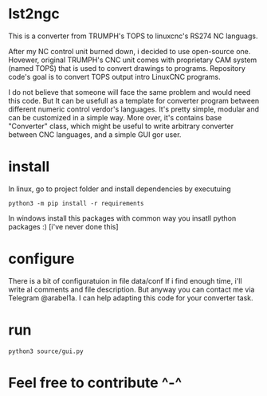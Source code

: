 # lst2ngc
This is a converter from TRUMPH's TOPS to linuxcnc's RS274 NC languags. 

After my NC control unit burned down, i decided to use open-source one. Hovewer, original TRUMPH's CNC unit comes with proprietary CAM system (named TOPS) that is used to convert drawings to programs. Repository code's goal is to convert TOPS output intro LinuxCNC programs. 

I do not believe that someone will face the same problem and would need this code. But It can be usefull as a template for converter program between different numeric control verdor's languages. It's pretty simple, modular and can be customized in a simple way. More over, it's contains base  "Converter" class, which might be useful to write arbitrary converter between CNC languages, and a simple GUI gor user.

# install

In linux, go to project folder and install dependencies by executuing
```
python3 -m pip install -r requirements
```
In windows install this packages with common way you insatll python packages :) [i've never done this]

# configure
There is a bit of configuratuion in file data/conf
If i find enough time, i'll write al comments and file description. But anyway you can contact me via Telegram @arabel1a. I can help adapting this code for your converter task.

# run
```
python3 source/gui.py
```

# Feel free to contribute ^-^
